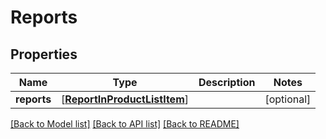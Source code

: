 # Reports

## Properties
Name | Type | Description | Notes
------------ | ------------- | ------------- | -------------
**reports** | [[**ReportInProductListItem**](ReportInProductListItem.md)] |  | [optional] 

[[Back to Model list]](../README.md#documentation-for-models) [[Back to API list]](../README.md#documentation-for-api-endpoints) [[Back to README]](../README.md)


